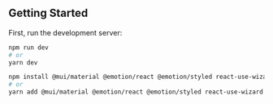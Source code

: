 ## Getting Started

First, run the development server:

```bash
npm run dev
# or
yarn dev
```

```bash
npm install @mui/material @emotion/react @emotion/styled react-use-wizard
# or
yarn add @mui/material @emotion/react @emotion/styled react-use-wizard
```
